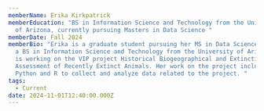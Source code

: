 ```yaml
---
memberName: Erika Kirkpatrick
memberEducation: "BS in Information Science and Technology from the University
  of Arizona, currently pursuing Masters in Data Science "
memberDate: Fall 2024
memberBio: "Erika is a graduate student pursuing her MS in Data Science, she has
  a BS in Information Science and Technology from the University of Arizona. She
  is working on the VIP project Historical Biogeographical and Extinction Risk
  Assessment of Recently Extinct Animals. Her work on the project includes using
  Python and R to collect and analyze data related to the project. "
tags:
  - Current
date: 2024-11-01T12:40:00.000Z
---
```

